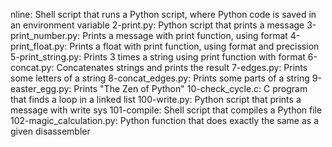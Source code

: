 nline:	Shell script that runs a Python script, where Python code is saved in an environment variable
2-print.py:	Python script that prints a message
3-print_number.py:	Prints a message with print function, using format
4-print_float.py:	Prints a float with print function, using format and precission
5-print_string.py:	Prints 3 times a string using print function with format
6-concat.py:	Concatenates strings and prints the result
7-edges.py:	Prints some letters of a string
8-concat_edges.py:	Prints some parts of a string
9-easter_egg.py:	Prints "The Zen of Python"
10-check_cycle.c:	C program that finds a loop in a linked list
100-write.py:	Python script that prints a message with write sys
101-compile:	Shell script that compiles a Python file
102-magic_calculation.py:	Python function that does exactly the same as a given disassembler
